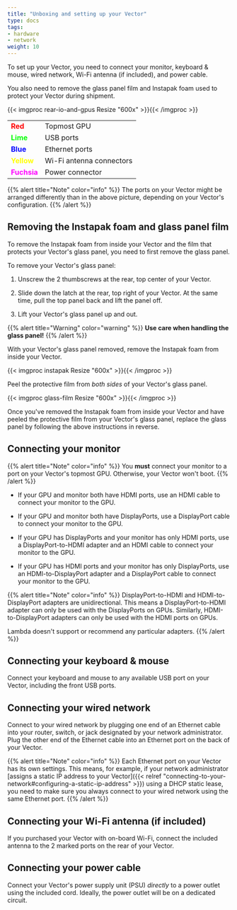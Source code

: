 ```yaml
---
title: "Unboxing and setting up your Vector"
type: docs
tags:
- hardware
- network
weight: 10
---
```


To set up your Vector, you need to connect your monitor, keyboard & mouse,
wired network, Wi-Fi antenna (if included), and power cable.

You also need to remove the glass panel film and Instapak foam used to protect
your Vector during shipment.

{{< imgproc rear-io-and-gpus Resize "600x" >}}{{< /imgproc >}}

<table>
  <tr><td><span style="color:red"><b>Red</b></span></td><td>Topmost GPU</td></tr>
  <tr><td><span style="color:lime"><b>Lime</b></span></td><td>USB ports</td></tr>
  <tr><td><span style="color:blue"><b>Blue</b></span></td><td>Ethernet ports</td></tr>
  <tr><td><span style="color:yellow"><b>Yellow</b></span></td><td>Wi-Fi antenna connectors</td></tr>
  <tr><td><span style="color:fuchsia"><b>Fuchsia</b></span></td><td>Power connector</td></tr>
</table>

{{% alert title="Note" color="info" %}}
The ports on your Vector might be arranged differently than in the above
picture, depending on your Vector's configuration.
{{% /alert %}}

## Removing the Instapak foam and glass panel film

To remove the Instapak foam from inside your Vector and the film that protects
your Vector's glass panel, you need to first remove the glass panel.

To remove your Vector's glass panel:

1. Unscrew the 2 thumbscrews at the rear, top center of your Vector.

1. Slide down the latch at the rear, top right of your Vector. At the same
   time, pull the top panel back and lift the panel off.

1. Lift your Vector's glass panel up and out.

{{% alert title="Warning" color="warning" %}}
**Use care when handling the glass panel!**
{{% /alert %}}

With your Vector's glass panel removed, remove the Instapak foam from inside
your Vector.

{{< imgproc instapak Resize "600x" >}}{{< /imgproc >}}

Peel the protective film from _both sides_ of your Vector's glass panel.

{{< imgproc glass-film Resize "600x" >}}{{< /imgproc >}}

Once you've removed the Instapak foam from inside your Vector and have peeled
the protective film from your Vector's glass panel, replace the glass panel by
following the above instructions in reverse.

## Connecting your monitor

{{% alert title="Note" color="info" %}}
You **must** connect your monitor to a port on your Vector's topmost GPU.
Otherwise, your Vector won't boot.
{{% /alert %}}

- If your GPU and monitor both have HDMI ports, use an HDMI cable to connect
  your monitor to the GPU.

- If your GPU and monitor both have DisplayPorts, use a DisplayPort cable to
  connect your monitor to the GPU.

- If your GPU has DisplayPorts and your monitor has only HDMI ports, use a
  DisplayPort-to-HDMI adapter and an HDMI cable to connect your monitor to the
  GPU.

- If your GPU has HDMI ports and your monitor has only DisplayPorts, use an
  HDMI-to-DisplayPort adapter and a DisplayPort cable to connect your monitor
  to the GPU.

{{% alert title="Note" color="info" %}}
DisplayPort-to-HDMI and HDMI-to-DisplayPort adapters are unidirectional. This
means a DisplayPort-to-HDMI adapter can only be used with the DisplayPorts on
GPUs. Similarly, HDMI-to-DisplayPort adapters can only be used with the HDMI
ports on GPUs.

Lambda doesn't support or recommend any particular adapters.
{{% /alert %}}

## Connecting your keyboard & mouse

Connect your keyboard and mouse to any available USB port on your Vector,
including the front USB ports.

## Connecting your wired network

Connect to your wired network by plugging one end of an Ethernet cable into
your router, switch, or jack designated by your network administrator. Plug
the other end of the Ethernet cable into an Ethernet port on the back of your
Vector.

{{% alert title="Note" color="info" %}}
Each Ethernet port on your Vector has its own settings. This means, for
example, if your network administrator
[assigns a static IP address to your Vector]({{< relref "connecting-to-your-network#configuring-a-static-ip-address" >}})
using a DHCP static lease, you need to make sure you always connect to your
wired network using the same Ethernet port.
{{% /alert %}}

## Connecting your Wi-Fi antenna (if included)

If you purchased your Vector with on-board Wi-Fi, connect the included antenna
to the 2 marked ports on the rear of your Vector.

## Connecting your power cable

Connect your Vector's power supply unit (PSU) _directly_ to a power outlet
using the included cord. Ideally, the power outlet will be on a dedicated
circuit.
